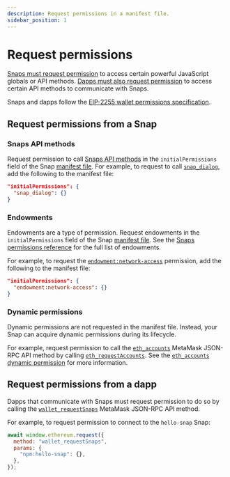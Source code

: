 ```yaml
---
description: Request permissions in a manifest file.
sidebar_position: 1
---
```


# Request permissions

[Snaps must request permission](#request-permissions-from-a-snap) to access certain powerful
JavaScript globals or API methods.
[Dapps must also request permission](#request-permissions-from-a-dapp) to access certain API methods
to communicate with Snaps.

Snaps and dapps follow the [EIP-2255 wallet permissions specification](https://eips.ethereum.org/EIPS/eip-2255).

## Request permissions from a Snap

### Snaps API methods

Request permission to call [Snaps API methods](../reference/snaps-api.md) in the
`initialPermissions` field of the Snap [manifest file](../learn/about-snaps/files.md#manifest-file).
For example, to request to call [`snap_dialog`](../reference/snaps-api.md#snap_dialog), add the
following to the manifest file:

```json title="snap.manifest.json"
"initialPermissions": {
  "snap_dialog": {}
}
```

### Endowments

Endowments are a type of permission.
Request endowments in the `initialPermissions` field of the Snap
[manifest file](../learn/about-snaps/files.md#manifest-file).
See the [Snaps permissions reference](../reference/permissions.md) for the full list of endowments.

For example, to request the [`endowment:network-access`](../reference/permissions.md#endowmentnetwork-access)
permission, add the following to the manifest file:

```json title="snap.manifest.json"
"initialPermissions": {
  "endowment:network-access": {}
}
```

### Dynamic permissions

Dynamic permissions are not requested in the manifest file.
Instead, your Snap can acquire dynamic permissions during its lifecycle.

For example, request permission to call the [`eth_accounts`](/wallet/reference/eth_accounts)
MetaMask JSON-RPC API method by calling [`eth_requestAccounts`](/wallet/reference/eth_requestaccounts).
See the [`eth_accounts` dynamic permission](../reference/permissions.md#eth_accounts) for more information.

## Request permissions from a dapp

Dapps that communicate with Snaps must request permission to do so by calling the
[`wallet_requestSnaps`](/wallet/reference/wallet_requestsnaps) MetaMask JSON-RPC API method.

For example, to request permission to connect to the `hello-snap` Snap:

```js title="index.js"
await window.ethereum.request({
  method: "wallet_requestSnaps",
  params: {
    "npm:hello-snap": {},
  },
});
```
